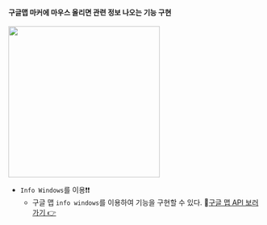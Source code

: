 #### 구글맵 마커에 마우스 올리면 관련 정보 나오는 기능 구현
<img width="300" src="https://user-images.githubusercontent.com/86812098/179680590-a90ca16d-f91f-46bf-8c65-93653e2ec763.png">

+ `Info Windows`를 이용❗❗
  + 구글 맵 `info windows`를 이용하여 기능을 구현할 수 있다. 📢[구글 맵 API 보러가기 👉](https://developers.google.com/maps/documentation/javascript/infowindows)
